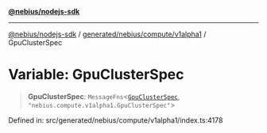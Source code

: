 [**@nebius/nodejs-sdk**](../../../../../README.md)

***

[@nebius/nodejs-sdk](../../../../../README.md) / [generated/nebius/compute/v1alpha1](../README.md) / GpuClusterSpec

# Variable: GpuClusterSpec

> **GpuClusterSpec**: `MessageFns`\<[`GpuClusterSpec`](../interfaces/GpuClusterSpec.md), `"nebius.compute.v1alpha1.GpuClusterSpec"`\>

Defined in: src/generated/nebius/compute/v1alpha1/index.ts:4178
